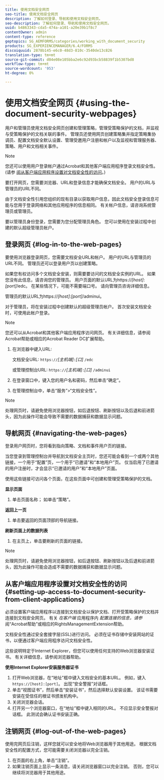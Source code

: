 ```yaml
---
title: 使用文档安全网页
seo-title: 使用文档安全网页
description: 了解如何登录、导航和使用文档安全网页。
seo-description: 了解如何登录、导航和使用文档安全网页。
uuid: b4863343-cda5-474a-a101-a20e39b1f8c7
contentOwner: admin
content-type: reference
geptopics: SG_AEMFORMS/categories/working_with_document_security
products: SG_EXPERIENCEMANAGER/6.4/FORMS
discoiquuid: 2878b145-e6c0-48d3-810c-3540de13c826
translation-type: tm+mt
source-git-commit: d04e08e105bba2e6c92d93bcb58839f1b5307bd8
workflow-type: tm+mt
source-wordcount: '953'
ht-degree: 0%

---
```



# 使用文档安全网页 {#using-the-document-security-webpages}

用户和管理员使用文档安全网页创建和管理策略，管理受策略保护的文档，并监视与受策略保护的文档关联的事件。 管理员还使用网页创建策略集并指定策略集协调员、配置文档安全默认设置、管理受邀用户注册和帐户以及监视和管理服务器、策略、用户和文档相关事件。

>[!NOTE]
>
>您还可以使用用户登录帐户通过Acrobat和其他客户端应用程序登录文档安全性。 (请参 [阅从客户端应用程序设置对文档安全性的访问](using-document-security-web-pages.md#setting-up-access-to-document-security-from-client-applications)。)

要打开网页，您需要浏览器、URL和登录信息才能确保文档安全。 用户的URL与管理员的URL不同。

由于文档安全性引用您组织的现有目录以获取用户信息，因此文档安全登录信息可能与您用于登录网络和其他应用程序的信息相同。 有关帐户信息，请咨询系统管理员或管理员。

要以管理员身份登录，您需要为您分配管理员角色。 您可以使用在安装过程中创建的默认超级管理员帐户。

## 登录网页 {#log-in-to-the-web-pages}

要使用浏览器登录网页，您需要文档安全URL和帐户。 用户的URL与管理员的URL不同。 管理员还可以登录用户页以创建策略。

如果您有权访问多个文档安全安装，则需要要访问的文档安全实例的URL。 如果您没有此信息，请咨询您的管理员。 用户页面的默认URL为https://*[host]*:*[port]*/edc。 在某些情况下，可能不需要端口号。 请向管理员咨询详细信息。

管理员的默认URL为https://*[host]*:*[port]*/adminui。

对于管理员，将在安装过程中创建默认的超级管理员帐户。 首次安装文档安全时，可使用此帐户登录。

>[!NOTE]
>
>您还可以从Acrobat和其他客户端应用程序访问网页。 有关详细信息，请参阅Acrobat帮助或相应的Acrobat Reader DC扩展帮助。

1. 在浏览器中键入URL:

   文档安全URL: `https://`*[主机端&#x200B;]*`:`*[口]* `/edc`

   或管理控制台URL: `https://`*[主机端&#x200B;]*`:`*[口]* `/adminui`

1. 在登录窗口中，键入您的用户名和密码，然后单击“确定”。
1. 在管理控制台中，单击“服务”>“文档安全性”。

>[!NOTE]
>
>处理网页时，请避免使用浏览器按钮，如后退按钮、刷新按钮以及后退和前进箭头，因为此操作可能会导致不需要的数据捕获和数据显示问题。

## 导航网页 {#navigating-the-web-pages}

登录用户网页时，您将看到指向策略、文档和事件用户页的链接。

当您登录到管理控制台并导航到文档安全主页时，您还可能会看到一个或两个其他链接，一个用于“配置”页，一个用于“已邀请”和“本地用户”页。 仅当启用了已邀请的用户注册时，才会显示“已邀请的用户”和“本地用户”页面。

使用这些链接可访问各个页面，在这些页面中可创建和管理受策略保护的文档。

**显示页面**

1. 单击页面名称； 如单击“策略”。

**返回上一页**

1. 单击要返回的页面顶部的导航链接。

**刷新页面上的数据列表**

1. 在主页上，单击要刷新的页面的链接。

>[!NOTE]
>
>处理网页时，请避免使用浏览器按钮，如后退按钮、刷新按钮以及后退和前进箭头，因为此操作可能会造成不需要的数据捕获和数据显示问题。

## 从客户端应用程序设置对文档安全性的访问 {#setting-up-access-to-document-security-from-client-applications}

必须设置客户端应用程序以连接到文档安全以保护文档、打开受策略保护的文档并连接到文档安全网页。 有关 *在客户端* 应用程序内 *配置连接的信息，请参* 阅“Acrobat帮助”或相应的RightsManagementExtension帮助。

文档安全性通过安全套接字层(SSL)进行访问。 必须在证书存储中安装网站的证书，以便通过客户端应用程序访问文档安全性。

<!-- Fix broken link See Configuring SSL for information on SSL.-->

这些说明特定于Internet Explorer，但您可以使用任何支持的Web浏览器安装证书。 有关详细信息，请参阅浏览器帮助。

**使用Internet Explorer安装服务器证书**

1. 打开Web浏览器，在“地址”框中键入文档安全的基本URL。 例如，键入 `https://[host]:[port]`。 出现“安全警报”对话框。
1. 单击“视图证书”，然后单击“安装证书”，然后选择默认安装设置。 该证书需要安装在受信任的根证书颁发机构中。
1. 关闭浏览器会话。
1. 打开另一个浏览器窗口，在“地址”框中键入相同的URL。 不应显示安全警报对话框。 此测试会确认证书安装正确。

## 注销网页 {#log-out-of-the-web-pages}

使用完网页后注销，这样您就可以安全地将Web浏览器用于其他用途。 根据文档安全性的配置方式，您可能需要关闭浏览器以完全注销。

1. 在页面的右上角，单击“注销”。
1. 如果注销页面上显示一条消息，请关闭浏览器窗口以完全注销。 否则，您可以继续将浏览器用于其他用途。

